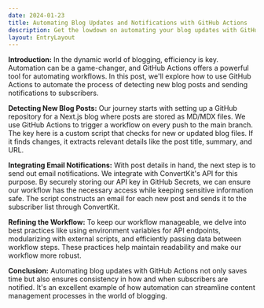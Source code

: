 ```yaml
---
date: 2024-01-23
title: Automating Blog Updates and Notifications with GitHub Actions
description: Get the lowdown on automating your blog updates with GitHub Actions and ConvertKit. I’ll show you how to catch changes in your posts, pull the important bits, and shoot emails to your followers, all while keeping your workflow slick and smart.
layout: EntryLayout
---
```


**Introduction:** In the dynamic world of blogging, efficiency is key. Automation can be a game-changer, and GitHub Actions offers a powerful tool for automating workflows. In this post, we'll explore how to use GitHub Actions to automate the process of detecting new blog posts and sending notifications to subscribers.

**Detecting New Blog Posts:** Our journey starts with setting up a GitHub repository for a Next.js blog where posts are stored as MD/MDX files. We use GitHub Actions to trigger a workflow on every push to the main branch. The key here is a custom script that checks for new or updated blog files. If it finds changes, it extracts relevant details like the post title, summary, and URL.

**Integrating Email Notifications:** With post details in hand, the next step is to send out email notifications. We integrate with ConvertKit's API for this purpose. By securely storing our API key in GitHub Secrets, we can ensure our workflow has the necessary access while keeping sensitive information safe. The script constructs an email for each new post and sends it to the subscriber list through ConvertKit.

**Refining the Workflow:** To keep our workflow manageable, we delve into best practices like using environment variables for API endpoints, modularizing with external scripts, and efficiently passing data between workflow steps. These practices help maintain readability and make our workflow more robust.

**Conclusion:** Automating blog updates with GitHub Actions not only saves time but also ensures consistency in how and when subscribers are notified. It's an excellent example of how automation can streamline content management processes in the world of blogging.
